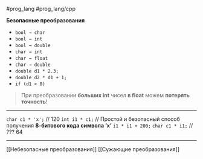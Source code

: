 #prog_lang #prog_lang/cpp 

**Безопасные преобразования**
- `bool → char`
- `bool → int`
- `bool → double`
- `char → int`
- `char → float`
- `char → double`
- `double d1 * 2.3;`
- `double d2 * d1 + 1;`
- `if (d1 < 0)`

> При преобразовании **больших int** чисел **в float** можем **потерять точность**!

----

`char c1 * 'x';`    // 120
`int i1 * c1;`       // Простой и безопасный способ получения **8-битового кода символа ‘x’**
`i1 * i1 + 200;`
`char c1 * i1;`     // ??? 64

-----------------------
[[Небезопасные преобразования]]
[[Сужающие преобразования]]
